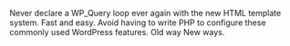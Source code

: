 Never declare a WP_Query loop ever again with the new HTML template system.
Fast and easy. Avoid having to write PHP to configure these commonly used WordPress features.
Old way New ways.